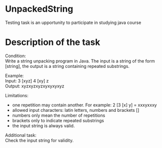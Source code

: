 # UnpackedString
Testing task is an upportunity to participate in studying java course

# Description of the task

Condition: <br/>
Write a string unpacking program in Java. The input is a string of the form [string], the output is a string containing repeated substrings.

Example:<br/>
Input: 3 [xyz] 4 [xy] z<br/>
Output: xyzxyzxyzxyxyxyxyz

Limitations:<br/>
- one repetition may contain another. For example: 2 [3 [x] y] = xxxyxxxy<br/>
- allowed input characters: latin letters, numbers and brackets []<br/>
- numbers only mean the number of repetitions<br/>
- brackets only to indicate repeated substrings<br/>
- the input string is always valid.<br/>

Additional task:<br/>
Check the input string for validity.
